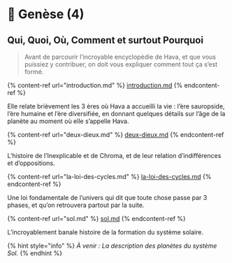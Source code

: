 # 📜 Genèse (4)

## Qui, Quoi, Où, Comment et surtout Pourquoi

> Avant de parcourir l’incroyable encyclopédie de Hava, et que vous puissiez y contribuer, on doit vous expliquer comment tout ça s’est formé.

{% content-ref url="introduction.md" %}
[introduction.md](introduction.md)
{% endcontent-ref %}

Elle relate brièvement les 3 ères où Hava a accueilli la vie : l’ère sauropside, l’ère humaine et l’ère diversifiée, en donnant quelques détails sur l’âge de la planète au moment où elle s’appelle Hava.



{% content-ref url="deux-dieux.md" %}
[deux-dieux.md](deux-dieux.md)
{% endcontent-ref %}

L’histoire de l’Inexplicable et de Chroma, et de leur relation d’indifférences et d’oppositions.



{% content-ref url="la-loi-des-cycles.md" %}
[la-loi-des-cycles.md](la-loi-des-cycles.md)
{% endcontent-ref %}

Une loi fondamentale de l’univers qui dit que toute chose passe par 3 phases, et qu’on retrouvera partout par la suite.



{% content-ref url="sol.md" %}
[sol.md](sol.md)
{% endcontent-ref %}

L’incroyablement banale histoire de la formation du système solaire.



{% hint style="info" %}
_À venir : La description des planètes du système Sol._
{% endhint %}
